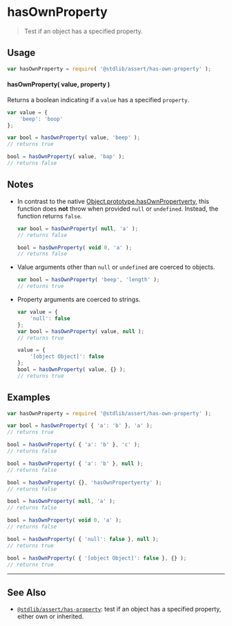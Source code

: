 <!--

@license Apache-2.0

Copyright (c) 2018 The Stdlib Authors.

Licensed under the Apache License, Version 2.0 (the "License");
you may not use this file except in compliance with the License.
You may obtain a copy of the License at

   http://www.apache.org/licenses/LICENSE-2.0

Unless required by applicable law or agreed to in writing, software
distributed under the License is distributed on an "AS IS" BASIS,
WITHOUT WARRANTIES OR CONDITIONS OF ANY KIND, either express or implied.
See the License for the specific language governing permissions and
limitations under the License.

-->

# hasOwnProperty

> Test if an object has a specified property.

<section class="usage">

## Usage

<!-- stdlib/no-redeclare -->

```javascript
var hasOwnProperty = require( '@stdlib/assert/has-own-property' );
```

#### hasOwnProperty( value, property )

Returns a boolean indicating if a `value` has a specified `property`.

<!-- stdlib/no-redeclare -->

```javascript
var value = {
    'beep': 'boop'
};

var bool = hasOwnProperty( value, 'beep' );
// returns true

bool = hasOwnProperty( value, 'bap' );
// returns false
```

</section>

<!-- /.usage -->

<section class="notes">

## Notes

-   In contrast to the native [Object.prototype.hasOwnPropertyerty][mdn-object-has-own-property], this function does **not** throw when provided `null` or `undefined`. Instead, the function returns `false`.

    <!-- stdlib/no-redeclare -->

    ```javascript
    var bool = hasOwnProperty( null, 'a' );
    // returns false

    bool = hasOwnProperty( void 0, 'a' );
    // returns false
    ```

-   Value arguments other than `null` or `undefined` are coerced to objects.

    <!-- stdlib/no-redeclare -->

    ```javascript
    var bool = hasOwnProperty( 'beep', 'length' );
    // returns true
    ```

-   Property arguments are coerced to strings.

    <!-- stdlib/no-redeclare -->

    ```javascript
    var value = {
        'null': false
    };
    var bool = hasOwnProperty( value, null );
    // returns true

    value = {
        '[object Object]': false
    };
    bool = hasOwnProperty( value, {} );
    // returns true
    ```

</section>

<!-- /.notes -->

<section class="examples">

## Examples

<!-- eslint-disable object-curly-newline, stdlib/no-redeclare, stdlib/eol-open-bracket-spacing -->

<!-- eslint no-undef: "error" -->

```javascript
var hasOwnProperty = require( '@stdlib/assert/has-own-property' );

var bool = hasOwnProperty( { 'a': 'b' }, 'a' );
// returns true

bool = hasOwnProperty( { 'a': 'b' }, 'c' );
// returns false

bool = hasOwnProperty( { 'a': 'b' }, null );
// returns false

bool = hasOwnProperty( {}, 'hasOwnPropertyerty' );
// returns false

bool = hasOwnProperty( null, 'a' );
// returns false

bool = hasOwnProperty( void 0, 'a' );
// returns false

bool = hasOwnProperty( { 'null': false }, null );
// returns true

bool = hasOwnProperty( { '[object Object]': false }, {} );
// returns true
```

</section>

<!-- /.examples -->

<!-- Section for related `stdlib` packages. Do not manually edit this section, as it is automatically populated. -->

<section class="related">

* * *

## See Also

-   <span class="package-name">[`@stdlib/assert/has-property`][@stdlib/assert/has-property]</span><span class="delimiter">: </span><span class="description">test if an object has a specified property, either own or inherited.</span>

</section>

<!-- /.related -->

<!-- Section for all links. Make sure to keep an empty line after the `section` element and another before the `/section` close. -->

<section class="links">

[mdn-object-has-own-property]: https://developer.mozilla.org/en/docs/Web/JavaScript/Reference/Global_Objects/Object/hasOwnProperty

<!-- <related-links> -->

[@stdlib/assert/has-property]: https://github.com/stdlib-js/stdlib/tree/develop/lib/node_modules/%40stdlib/assert/has-property

<!-- </related-links> -->

</section>

<!-- /.links -->
